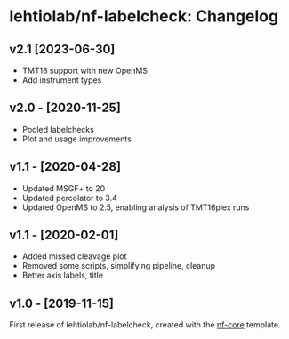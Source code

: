 # lehtiolab/nf-labelcheck: Changelog

## v2.1 [2023-06-30]
- TMT18 support with new OpenMS
- Add instrument types

## v2.0 - [2020-11-25]
- Pooled labelchecks
- Plot and usage improvements

## v1.1 - [2020-04-28]
- Updated MSGF+ to 20
- Updated percolator to 3.4
- Updated OpenMS to 2.5, enabling analysis of TMT16plex runs

## v1.1 - [2020-02-01]
- Added missed cleavage plot
- Removed some scripts, simplifying pipeline, cleanup
- Better axis labels, title

## v1.0 - [2019-11-15]
First release of lehtiolab/nf-labelcheck, created with the [nf-core](http://nf-co.re/) template.
